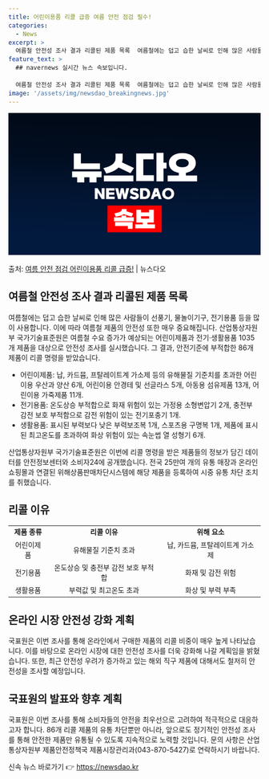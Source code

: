 ```yaml
---
title: 어린이용품 리콜 급증 여름 안전 점검 필수!
categories:
  - News
excerpt: >
  여름철 안전성 조사 결과 리콜된 제품 목록  여름철에는 덥고 습한 날씨로 인해 많은 사람들이 선풍기, 물놀이…
feature_text: >
  ## navernews 실시간 뉴스 속보입니다.

  여름철 안전성 조사 결과 리콜된 제품 목록  여름철에는 덥고 습한 날씨로 인해 많은 사람들이 선풍기, 물놀이…
image: '/assets/img/newsdao_breakingnews.jpg'
---
```


![뉴스다오 속보](/assets/img/newsdao_breakingnews.jpg)

<p>출처: <a href="https://newsdao.kr/4465" rel="dofollow">여름 안전 점검 어린이용품 리콜 급증!</a> | 뉴스다오</p>

<h2 data-ke-size="size26">여름철 안전성 조사 결과 리콜된 제품 목록</h2>
<p data-ke-size="size16">여름철에는 덥고 습한 날씨로 인해 많은 사람들이 선풍기, 물놀이기구, 전기용품 등을 많이 사용합니다. 이에 따라 여름철 제품의 안전성 또한 매우 중요해집니다. 산업통상자원부 국가기술표준원은 여름철 수요 증가가 예상되는 어린이제품과 전기·생활용품 1035개 제품을 대상으로 안전성 조사를 실시했습니다. 그 결과, 안전기준에 부적합한 86개 제품이 리콜 명령을 받았습니다.</p>
<ul>
<li>어린이제품: 납, 카드뮴, 프탈레이트계 가소제 등의 유해물질 기준치를 초과한 어린이용 우산과 양산 6개, 어린이용 안경테 및 선글라스 5개, 아동용 섬유제품 13개, 어린이용 가죽제품 11개.</li>
<li>전기용품: 온도상승 부적합으로 화재 위험이 있는 가정용 소형변압기 2개, 충전부 감전 보호 부적함으로 감전 위험이 있는 전기포충기 1개.</li>
<li>생활용품: 표시된 부력보다 낮은 부력보조복 1개, 스포츠용 구명복 1개, 제품에 표시된 최고온도를 초과하여 화상 위험이 있는 속눈썹 열 성형기 6개.</li>
</ul>
<p data-ke-size="size16">산업통상자원부 국가기술표준원은 이번에 리콜 명령을 받은 제품들의 정보가 담긴 데이터를 안전정보센터와 소비자24에 공개했습니다. 전국 25만여 개의 유통 매장과 온라인 쇼핑몰과 연결된 위해상품판매차단시스템에 해당 제품을 등록하여 시중 유통 차단 조치를 취했습니다.</p>

<h2 data-ke-size="size26">리콜 이유</h2>
<table>
<tr>
<td style="text-align: center; height: 17px;"><b>제품 종류</b></td>
<td style="text-align: center; height: 17px;"><b>리콜 이유</b></td>
<td style="text-align: center; height: 17px;"><b>위해 요소</b></td>
</tr>
<tr>
<td style="text-align: center; height: 17px;">어린이제품</td>
<td style="text-align: center; height: 17px;">유해물질 기준치 초과</td>
<td style="text-align: center; height: 17px;">납, 카드뮴, 프탈레이트계 가소제</td>
</tr>
<tr>
<td style="text-align: center; height: 17px;">전기용품</td>
<td style="text-align: center; height: 17px;">온도상승 및 충전부 감전 보호 부적합</td>
<td style="text-align: center; height: 17px;">화재 및 감전 위험</td>
</tr>
<tr>
<td style="text-align: center; height: 17px;">생활용품</td>
<td style="text-align: center; height: 17px;">부력값 및 최고온도 초과</td>
<td style="text-align: center; height: 17px;">화상 및 부력 부족</td>
</tr>
</table>

<h2 data-ke-size="size26">온라인 시장 안전성 강화 계획</h2>
<p data-ke-size="size16">국표원은 이번 조사를 통해 온라인에서 구매한 제품의 리콜 비중이 매우 높게 나타났습니다. 이를 바탕으로 온라인 시장에 대한 안전성 조사를 더욱 강화해 나갈 계획임을 밝혔습니다. 또한, 최근 안전성 우려가 증가하고 있는 해외 직구 제품에 대해서도 철저히 안전성을 조사할 예정입니다.</p>

<h2 data-ke-size="size26">국표원의 발표와 향후 계획</h2>
<p data-ke-size="size16">국표원은 이번 조사를 통해 소비자들의 안전을 최우선으로 고려하여 적극적으로 대응하고자 합니다. 86개 리콜 제품의 유통 차단뿐만 아니라, 앞으로도 정기적인 안전성 조사를 통해 안전한 제품만 유통될 수 있도록 지속적으로 노력할 것입니다. 문의 사항은 산업통상자원부 제품안전정책국 제품시장관리과(043-870-5427)로 연락하시기 바랍니다.</p>
<p data-ke-size="size16"></p> 

신속 뉴스 바로가기 👉 <a href="https://newsdao.kr" rel="dofollow">https://newsdao.kr</a>


